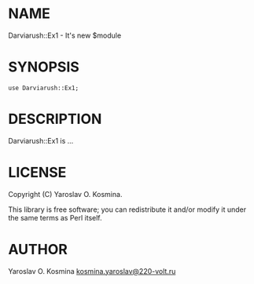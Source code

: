 # NAME

Darviarush::Ex1 - It's new $module

# SYNOPSIS

    use Darviarush::Ex1;

# DESCRIPTION

Darviarush::Ex1 is ...

# LICENSE

Copyright (C) Yaroslav O. Kosmina.

This library is free software; you can redistribute it and/or modify
it under the same terms as Perl itself.

# AUTHOR

Yaroslav O. Kosmina <kosmina.yaroslav@220-volt.ru>
